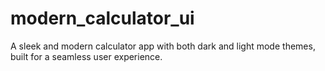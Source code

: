 # modern_calculator_ui
A sleek and modern calculator app with both dark and light mode themes, built for a seamless user experience.

